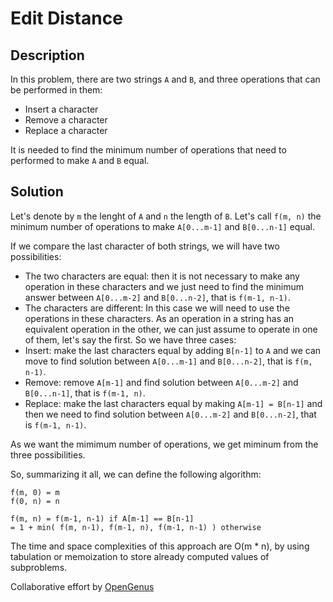 # Edit Distance

Description
---
In this problem, there are two strings `A` and `B`,
and three operations that can be performed in them:

- Insert a character
- Remove a character
- Replace a character

It is needed to find the minimum number of operations
that need to performed to make `A` and `B` equal.

Solution
---
Let's denote by `m` the lenght of `A` and `n` the length of `B`.
Let's call `f(m, n)` the minimum number of operations to make
`A[0...m-1]` and `B[0...n-1]` equal.

If we compare the last character of both strings,
we will have two possibilities:

- The two characters are equal: then it is not necessary to make
any operation in these characters and we just need to find the
minimum answer between `A[0...m-2]` and `B[0...n-2]`, that is `f(m-1, n-1)`.
- The characters are different: In this case we will need to use
the operations in these characters. As an operation in a string
has an equivalent operation in the other, we can just assume to
operate in one of them, let's say the first. So we have three cases:
- Insert: make the last characters equal by adding `B[n-1]`
to `A` and we can move to find solution between `A[0...m-1]` and `B[0...n-2]`,
that is `f(m, n-1)`.
- Remove: remove `A[m-1]` and find solution between
`A[0...m-2]` and `B[0...n-1]`, that is `f(m-1, n)`.
- Replace: make the last characters equal by making `A[m-1] = B[n-1]`
and then we need to find solution between `A[0...m-2]` and `B[0...n-2]`,
that is `f(m-1, n-1)`.

As we want the mimimum number of operations, we get miminum from
the three possibilities.

So, summarizing it all, we can define the following algorithm:
```
f(m, 0) = m
f(0, n) = n

f(m, n) = f(m-1, n-1) if A[m-1] == B[n-1]
= 1 + min( f(m, n-1), f(m-1, n), f(m-1, n-1) ) otherwise
```

The time and space complexities of this approach are O(m * n), by using
tabulation or memoization to store already computed values of subproblems.

Collaborative effort by [OpenGenus](https://github.com/opengenus)
